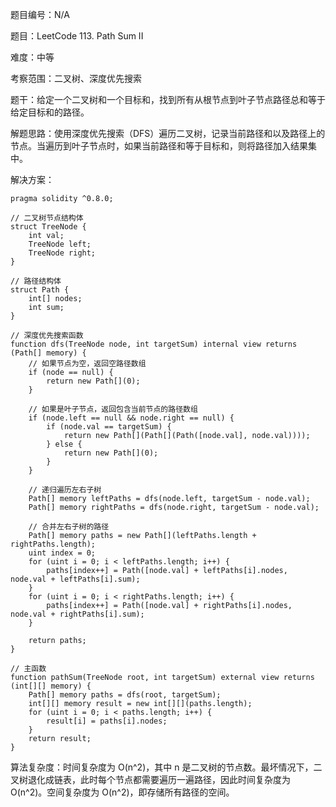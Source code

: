 题目编号：N/A

题目：LeetCode 113. Path Sum II

难度：中等

考察范围：二叉树、深度优先搜索

题干：给定一个二叉树和一个目标和，找到所有从根节点到叶子节点路径总和等于给定目标和的路径。

解题思路：使用深度优先搜索（DFS）遍历二叉树，记录当前路径和以及路径上的节点。当遍历到叶子节点时，如果当前路径和等于目标和，则将路径加入结果集中。

解决方案：

```
pragma solidity ^0.8.0;

// 二叉树节点结构体
struct TreeNode {
    int val;
    TreeNode left;
    TreeNode right;
}

// 路径结构体
struct Path {
    int[] nodes;
    int sum;
}

// 深度优先搜索函数
function dfs(TreeNode node, int targetSum) internal view returns (Path[] memory) {
    // 如果节点为空，返回空路径数组
    if (node == null) {
        return new Path[](0);
    }
    
    // 如果是叶子节点，返回包含当前节点的路径数组
    if (node.left == null && node.right == null) {
        if (node.val == targetSum) {
            return new Path[](Path[](Path([node.val], node.val))));
        } else {
            return new Path[](0);
        }
    }
    
    // 递归遍历左右子树
    Path[] memory leftPaths = dfs(node.left, targetSum - node.val);
    Path[] memory rightPaths = dfs(node.right, targetSum - node.val);
    
    // 合并左右子树的路径
    Path[] memory paths = new Path[](leftPaths.length + rightPaths.length);
    uint index = 0;
    for (uint i = 0; i < leftPaths.length; i++) {
        paths[index++] = Path([node.val] + leftPaths[i].nodes, node.val + leftPaths[i].sum);
    }
    for (uint i = 0; i < rightPaths.length; i++) {
        paths[index++] = Path([node.val] + rightPaths[i].nodes, node.val + rightPaths[i].sum);
    }
    
    return paths;
}

// 主函数
function pathSum(TreeNode root, int targetSum) external view returns (int[][] memory) {
    Path[] memory paths = dfs(root, targetSum);
    int[][] memory result = new int[][](paths.length);
    for (uint i = 0; i < paths.length; i++) {
        result[i] = paths[i].nodes;
    }
    return result;
}
```

算法复杂度：时间复杂度为 O(n^2)，其中 n 是二叉树的节点数。最坏情况下，二叉树退化成链表，此时每个节点都需要遍历一遍路径，因此时间复杂度为 O(n^2)。空间复杂度为 O(n^2)，即存储所有路径的空间。